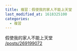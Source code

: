 ```yaml
---
title: 複習：假使我的家人不能上天堂
last_modified_at: 1618325100
categories:
  - 複習
---
```


<p>假使我的家人不能上天堂<br>
<a href="/posts/269199072" target="_blank">/posts/269199072</a></p>

<p>&nbsp;</p>

